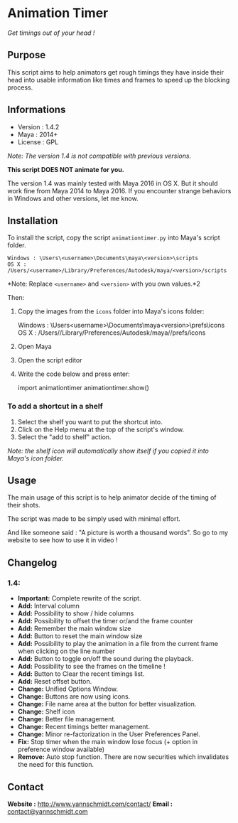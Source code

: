 # Animation Timer

*Get timings out of your head !*

## Purpose

This script aims to help animators get rough timings they have inside their head into usable information like times and frames to speed up the blocking process.

## Informations

- Version : 1.4.2
- Maya : 2014+
- License : GPL

*Note: The version 1.4 is not compatible with previous versions.*

**This script DOES NOT animate for you.**

The version 1.4 was mainly tested with Maya 2016 in OS X.
But it should work fine from Maya 2014 to Maya 2016.
If you encounter strange behaviors in Windows and other versions, let me know.


## Installation

To install the script, copy the script `animationtimer.py` into Maya's script folder.

    Windows : \Users\<username>\Documents\maya\<version>\scripts
    OS X : /Users/<username>/Library/Preferences/Autodesk/maya/<version>/scripts

*Note: Replace `<username>` and `<version>` with you own values.*2

Then:

1. Copy the images from the `icons` folder into Maya's icons folder:

    Windows : \Users\<username>\Documents\maya\<version>\prefs\icons
    OS X : /Users/<username>/Library/Preferences/Autodesk/maya/<version>/prefs/icons

2. Open Maya
3. Open the script editor
4. Write the code below and press enter:

    import animationtimer
    animationtimer.show()


### To add a shortcut in a shelf

1. Select the shelf you want to put the shortcut into.
2. Click on the Help menu at the top of the script's window.
3. Select the "add to shelf" action.

*Note: the shelf icon will automatically show itself if you copied it into Maya's icon folder.*


## Usage

The main usage of this script is to help animator decide of the timing of their shots.

The script was made to be simply used with minimal effort.

And like someone said : "A picture is worth a thousand words".
So go to my website to see how to use it in video !


## Changelog

### 1.4:

- **Important:** Complete rewrite of the script.
- **Add:** Interval column
- **Add:** Possibility to show / hide columns
- **Add:** Possibility to offset the timer or/and the frame counter
- **Add:** Remember the main window size
- **Add:** Button to reset the main window size
- **Add:** Possibility to play the animation in a file from the current frame when clicking on the line number
- **Add:** Button to toggle on/off the sound during the playback.
- **Add:** Possibility to see the frames on the timeline !
- **Add:** Button to Clear the recent timings list.
- **Add:** Reset offset button.
- **Change:** Unified Options Window.
- **Change:** Buttons are now using icons.
- **Change:** File name area at the button for better visualization.
- **Change:** Shelf icon
- **Change:** Better file management.
- **Change:** Recent timings better management.
- **Change:** Minor re-factorization in the User Preferences Panel.
- **Fix:** Stop timer when the main window lose focus (+ option in preference window available)
- **Remove:** Auto stop function. There are now securities which invalidates the need for this function.

## Contact

**Website :** http://www.yannschmidt.com/contact/
**Email :** contact@yannschmidt.com
